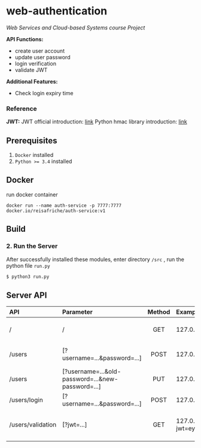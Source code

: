 # web-authentication
*Web Services and Cloud-based Systems course Project*

**API Functions:** 
- create user account 
- update user password
- login verification
- validate JWT


**Additional Features:**
- Check login expiry time

### Reference
**JWT:**
JWT official introduction:
[link](https://jwt.io/introduction/)
Python hmac library introduction:
[link](https://docs.python.org/3/library/hmac.html)

## Prerequisites

1. `Docker`  installed
2. `Python >= 3.4`  installed

## Docker

<!-- Buid
```shell
docker build -t reisafriche/auth-service:v1 .
```

push
```shell
docker push reisafriche/auth-service:v1  
``` -->

<!-- pull docker image
```shell
docker pull reisafriche/auth-service:v1
``` -->

run docker container
```shell
docker run --name auth-service -p 7777:7777 docker.io/reisafriche/auth-service:v1
```

## Build

<!-- ### 1. Run the database

#### Pull `MongoDb` official image from docker

Run the following command to pull MongoDB

```bash
$ docker pull mongo:4.4.6
```

#### Run database

Run the following command to create a container

```bash
$ docker run --name mongo -p 27017:27017 -d mongo:4.4.6
``` -->

### 2. Run the Server

After successfully installed these modules, enter  directory `/src` , run the python file `run.py`

```bash
$ python3 run.py
```

## Server API
| API | Parameter | Method | Example| Description |
| :--- | :---- | :---: |:---|:---|
| / |/ |  GET   | 127.0.0.1:7777 | Server connected information|
/users |[?username=...&password=...] |POST|127.0.0.1:7777/users?username=test&password=test|create a user account|
/users|[?username=...&old-password=...&new-password=...]|PUT|127.0.0.1:7777/users?username=test&old-password=test&new-password=newtest| Update passowrd|
/users/login | [?username=...&password=...]| POST| 127.0.0.1:7777/users/login?username=test&password=test | Login and get JWT| 
/users/validation |[?jwt=...]| GET | 127.0.0.1:7777/users/validation?jwt=eyJhbGciOiAiSFMyNTYiLCAidHlwIjogIkpXVCJ9.eyJuYW1lIjogIkNhaSJ9.MK_ds0u2DsMteRixl1SX1IdInRd73j1p3qNQFOW7yG4| Validate login status and get username|


